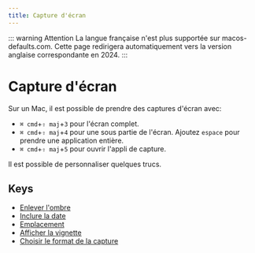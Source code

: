 ```yaml
---
title: Capture d'écran
---
```


::: warning Attention
La langue française n'est plus supportée sur macos-defaults.com. Cette page redirigera automatiquement vers la version anglaise correspondante en 2024.
:::

# Capture d&#x27;écran

Sur un Mac, il est possible de prendre des captures d'écran avec:

- `⌘ cmd`+`⇧ maj`+`3` pour l'écran complet.
- `⌘ cmd`+`⇧ maj`+`4` pour une sous partie de l'écran. Ajoutez `espace` pour prendre une application entière.
- `⌘ cmd`+`⇧ maj`+`5` pour ouvrir l'appli de capture.

Il est possible de personnaliser quelques trucs.

## Keys

- [Enlever l&#x27;ombre](./disable-shadow.md)
- [Inclure la date](./include-date.md)
- [Emplacement](./location.md)
- [Afficher la vignette](./show-thumbnail.md)
- [Choisir le format de la capture](./type.md)
